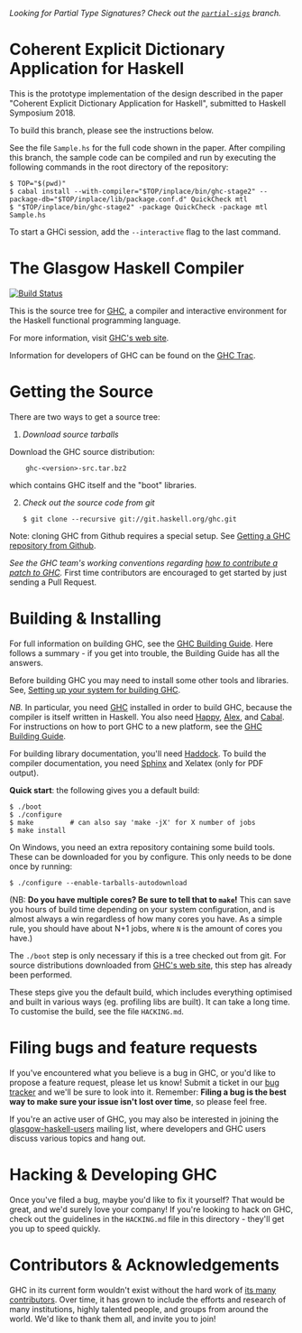 *Looking for Partial Type Signatures? Check out the
[`partial-sigs`](https://github.com/mrBliss/ghc/tree/partial-sigs) branch.*

Coherent Explicit Dictionary Application for Haskell
====================================================

This is the prototype implementation of the design described in the paper
"Coherent Explicit Dictionary Application for Haskell", submitted to Haskell
Symposium 2018.

To build this branch, please see the instructions below.

See the file `Sample.hs` for the full code shown in the paper. After compiling
this branch, the sample code can be compiled and run by executing the
following commands in the root directory of the repository:

    $ TOP="$(pwd)"
    $ cabal install --with-compiler="$TOP/inplace/bin/ghc-stage2" --package-db="$TOP/inplace/lib/package.conf.d" QuickCheck mtl
    $ "$TOP/inplace/bin/ghc-stage2" -package QuickCheck -package mtl Sample.hs

To start a GHCi session, add the `--interactive` flag to the last command.



The Glasgow Haskell Compiler
============================

[![Build Status](https://api.travis-ci.org/ghc/ghc.svg?branch=master)](http://travis-ci.org/ghc/ghc)

This is the source tree for [GHC][1], a compiler and interactive
environment for the Haskell functional programming language.

For more information, visit [GHC's web site][1].

Information for developers of GHC can be found on the [GHC Trac][2].


Getting the Source
==================

There are two ways to get a source tree:

 1. *Download source tarballs*

  Download the GHC source distribution:

        ghc-<version>-src.tar.bz2

  which contains GHC itself and the "boot" libraries.

 2. *Check out the source code from git*

        $ git clone --recursive git://git.haskell.org/ghc.git

  Note: cloning GHC from Github requires a special setup. See [Getting a GHC
  repository from Github][7].

  *See the GHC team's working conventions regarding [how to contribute a patch to GHC](http://ghc.haskell.org/trac/ghc/wiki/WorkingConventions/FixingBugs).* First time contributors are encouraged to get started by just sending a Pull Request.


Building & Installing
=====================

For full information on building GHC, see the [GHC Building Guide][3].
Here follows a summary - if you get into trouble, the Building Guide
has all the answers.

Before building GHC you may need to install some other tools and
libraries.  See, [Setting up your system for building GHC][8].

*NB.* In particular, you need [GHC][1] installed in order to build GHC,
because the compiler is itself written in Haskell.  You also need
[Happy][4], [Alex][5], and [Cabal][9].  For instructions on how
to port GHC to a new platform, see the [GHC Building Guide][3].

For building library documentation, you'll need [Haddock][6].  To build
the compiler documentation, you need [Sphinx](http://www.sphinx-doc.org/)
and Xelatex (only for PDF output).

**Quick start**: the following gives you a default build:

    $ ./boot
    $ ./configure
    $ make         # can also say 'make -jX' for X number of jobs
    $ make install

  On Windows, you need an extra repository containing some build tools.
  These can be downloaded for you by configure. This only needs to be done once by running:

    $ ./configure --enable-tarballs-autodownload

(NB: **Do you have multiple cores? Be sure to tell that to `make`!** This can
save you hours of build time depending on your system configuration, and is
almost always a win regardless of how many cores you have. As a simple rule,
you should have about N+1 jobs, where `N` is the amount of cores you have.)

The `./boot` step is only necessary if this is a tree checked out
from git.  For source distributions downloaded from [GHC's web site][1],
this step has already been performed.

These steps give you the default build, which includes everything
optimised and built in various ways (eg. profiling libs are built).
It can take a long time.  To customise the build, see the file `HACKING.md`.

Filing bugs and feature requests
================================

If you've encountered what you believe is a bug in GHC, or you'd like
to propose a feature request, please let us know! Submit a ticket in
our [bug tracker][10] and we'll be sure to look into it. Remember:
**Filing a bug is the best way to make sure your issue isn't lost over
time**, so please feel free.

If you're an active user of GHC, you may also be interested in joining
the [glasgow-haskell-users][11] mailing list, where developers and
GHC users discuss various topics and hang out.

Hacking & Developing GHC
========================

Once you've filed a bug, maybe you'd like to fix it yourself? That
would be great, and we'd surely love your company! If you're looking
to hack on GHC, check out the guidelines in the `HACKING.md` file in
this directory - they'll get you up to speed quickly.

Contributors & Acknowledgements
===============================

GHC in its current form wouldn't exist without the hard work of
[its many contributors][12]. Over time, it has grown to include the
efforts and research of many institutions, highly talented people, and
groups from around the world. We'd like to thank them all, and invite
you to join!

  [1]:  http://www.haskell.org/ghc/            "www.haskell.org/ghc/"
  [2]:  http://ghc.haskell.org/trac/ghc    "ghc.haskell.org/trac/ghc"
  [3]:  http://ghc.haskell.org/trac/ghc/wiki/Building
          "ghc.haskell.org/trac/ghc/wiki/Building"
  [4]:  http://www.haskell.org/happy/          "www.haskell.org/happy/"
  [5]:  http://www.haskell.org/alex/           "www.haskell.org/alex/"
  [6]:  http://www.haskell.org/haddock/        "www.haskell.org/haddock/"
  [7]: https://ghc.haskell.org/trac/ghc/wiki/Building/GettingTheSources#GettingaGHCrepositoryfromGitHub
          "https://ghc.haskell.org/trac/ghc/wiki/Building/GettingTheSources#GettingaGHCrepositoryfromGitHub"
  [8]:  http://ghc.haskell.org/trac/ghc/wiki/Building/Preparation
          "http://ghc.haskell.org/trac/ghc/wiki/Building/Preparation"
  [9]:  http://www.haskell.org/cabal/          "http://www.haskell.org/cabal/"
  [10]: http://ghc.haskell.org/trac/ghc/
          "http://ghc.haskell.org/trac/ghc/"
  [11]: http://www.haskell.org/pipermail/glasgow-haskell-users/
          "http://www.haskell.org/pipermail/glasgow-haskell-users/"
  [12]: http://ghc.haskell.org/trac/ghc/wiki/TeamGHC
          "http://ghc.haskell.org/trac/ghc/wiki/TeamGHC"
